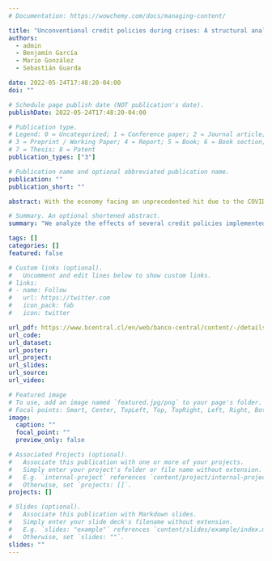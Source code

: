 ```yaml
---
# Documentation: https://wowchemy.com/docs/managing-content/

title: "Unconventional credit policies during crises: A structural analysis of the Chilean experience during the COVID-19 pandemic"
authors:
  - admin
  - Benjamín García
  - Mario González
  - Sebastián Guarda

date: 2022-05-24T17:48:20-04:00
doi: ""

# Schedule page publish date (NOT publication's date).
publishDate: 2022-05-24T17:48:20-04:00

# Publication type.
# Legend: 0 = Uncategorized; 1 = Conference paper; 2 = Journal article;
# 3 = Preprint / Working Paper; 4 = Report; 5 = Book; 6 = Book section;
# 7 = Thesis; 8 = Patent
publication_types: ["3"]

# Publication name and optional abbreviated publication name.
publication: ""
publication_short: ""

abstract: With the economy facing an unprecedented hit due to the COVID-19 pandemic, the Central Bank of Chile and the Chilean government jointly implemented several programs aimed at increasing liquidity and maintaining the flow of funds in the economy. In this paper, we extend the model described in Calani et al. (2022), a structural large-scale DSGE model with a financial system and financial frictions, to assess the impact of the different credit programs implemented during the COVID-19 crisis. We find that the policies’ most significant impact was due to the FOGAPE program and from their joint ability to reduce credit risk. The quantitative analysis carried on in this paper shows that the contraction of GDP in 2020 was between 2.7 and 5.4 percentage points milder thanks to the implemented liquidity and credit policies.

# Summary. An optional shortened abstract.
summary: "We analyze the effects of several credit policies implemented in Chile during the COVID-19 pandemic."

tags: []
categories: []
featured: false

# Custom links (optional).
#   Uncomment and edit lines below to show custom links.
# links:
# - name: Follow
#   url: https://twitter.com
#   icon_pack: fab
#   icon: twitter

url_pdf: https://www.bcentral.cl/en/web/banco-central/content/-/details/working-papers-n-954
url_code:
url_dataset:
url_poster:
url_project:
url_slides:
url_source:
url_video:

# Featured image
# To use, add an image named `featured.jpg/png` to your page's folder.
# Focal points: Smart, Center, TopLeft, Top, TopRight, Left, Right, BottomLeft, Bottom, BottomRight.
image:
  caption: ""
  focal_point: ""
  preview_only: false

# Associated Projects (optional).
#   Associate this publication with one or more of your projects.
#   Simply enter your project's folder or file name without extension.
#   E.g. `internal-project` references `content/project/internal-project/index.md`.
#   Otherwise, set `projects: []`.
projects: []

# Slides (optional).
#   Associate this publication with Markdown slides.
#   Simply enter your slide deck's filename without extension.
#   E.g. `slides: "example"` references `content/slides/example/index.md`.
#   Otherwise, set `slides: ""`.
slides: ""
---
```

